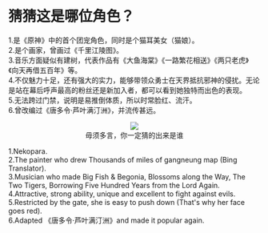 # 猜猜这是哪位角色？

1.是《原神》中的首个团宠角色，同时是个猫耳美女（猫娘）。\
2.是个画家，曾画过《千里江陵图》。\
3.音乐方面疑似有建树，代表作品有《大鱼海棠》《一路繁花相送》《两只老虎》《向天再借五百年》等。\
4.不仅魅力十足，还有强大的实力，能够带领众勇士在天界抵抗邪神的侵扰。无论是站在幕后呼声最高的粉丝还是新加入者，都可以看到她独特而出色的表现。\
5.无法跨过门禁，说明是易推倒体质，所以时常脸红、流汗。\
6.曾改编过《唐多令·芦叶满汀洲》，并流传甚远。 

<center><img decoding="async" src="https://BenjaminPan61618.github.io/5ae25f6f94251f31.png"></center>
<center> 毋须多言，你一定猜的出来是谁 </center>

1.Nekopara.\
2.The painter who drew Thousands of miles of gangneung map (Bing Translator).\
3.Musician who made Big Fish & Begonia, Blossoms along the Way, The Two Tigers, Borrowing Five Hundred Years from the Lord Again. \
4.Attractive, strong ability, unique and excellent to fight against evils. \
5.Restricted by the gate, she is easy to push down (That's why her face goes red).\
6.Adapted 《唐多令·芦叶满汀洲》and made it popular again.
